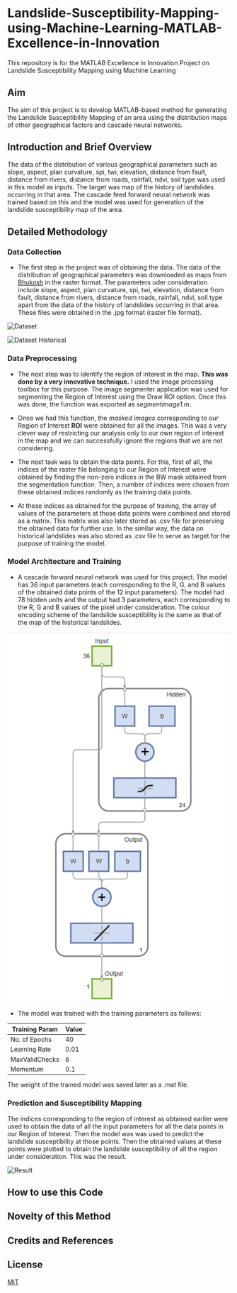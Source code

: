# Landslide-Susceptibility-Mapping-using-Machine-Learning-MATLAB-Excellence-in-Innovation
This repository is for the MATLAB Excellence in Innovation Project on Landslide Susceptibility Mapping using Machine Learning

## Aim
The aim of this project is to develop MATLAB-based method for generating the Landslide Susceptibility Mapping of an area using the distribution maps of other geographical factors and cascade neural networks. 

## Introduction and Brief Overview
The data of the distribution of various geographical parameters such as slope, aspect, plan curvature, spi, twi, elevation, distance from fault, distance from rivers, distance from roads, rainfall, ndvi, soil type was used in this model as inputs. The target was map of the history of landslides occurring in that area. The cascade feed forward neural network was trained based on this and the model was used for generation of the landslide susceptibility map of the area.

## Detailed Methodology
### Data Collection
- The first step in the project was of obtaining the data. The data of the distribution of geographical parameters was downloaded as maps from [Bhukosh](https://bhukosh.gsi.gov.in/Bhukosh/Public) in the raster format. The parameters uder consideration include slope, aspect, plan curvature, spi, twi, elevation, distance from fault, distance from rivers, distance from roads, rainfall, ndvi, soil type apart from the data of the history of landslides occurring in that area. These files were obtained in the .jpg format (raster file format). 

![Dataset](https://github.com/JaidevSK/Landslide-Susceptibility-Mapping-using-Machine-Learning-MATLAB-Excellence-in-Innovation-Project/blob/main/Dataset1.webp?raw=true)

![Dataset Historical](https://github.com/JaidevSK/Landslide-Susceptibility-Mapping-using-Machine-Learning-MATLAB-Excellence-in-Innovation-Project/blob/main/dataset1result.webp?raw=true)

### Data Preprocessing

- The next step was to identify the region of interest in the map. **This was done by a very innovative technique.** I used the image processing toolbox for this purpose. The image segmenter application was used for segmenting the Region of Interest using the Draw ROI option. Once this was done, the function was exported as *segmentimage1.m*.

- Once we had this function, the *masked images* corresponding to our Region of Interest **ROI** were obtained for all the images. This was a very clever way of restricting our analysis only to our own region of interest in the map and we can successfully ignore the regions that we are not considering.

- The next task was to obtain the data points. For this, first of all, the indices of the raster file belonging to our Region of Interest were obtained by finding the non-zero indices in the BW mask obtained from the segmentation function. Then, a number of indices were chosen from these obtained indices randomly as the training data points.

- At these indices as obtained for the purpose of training, the array of values of the parameters at those data points were combined and stored as a matrix. This matrix was also later stored as .csv file for preserving the obtained data for further use. In the similar way, the data on historical landslides was also stored as .csv file to serve as target for the purpose of training the model.

### Model Architecture and Training

- A cascade forward neural network was used for this project. The model has 36 input parameters (each corresponding to the R, G, and B values of the obtained data points of the 12 input parameters). The model had 78 hidden units and the output had 3 parameters, each corresponding to the R, G and B values of the pixel under consideration. The colour encoding scheme of the landslide susceptibility is the same as that of the map of the historical landslides.

![Model](https://github.com/JaidevSK/Landslide-Susceptibility-Mapping-using-Machine-Learning-MATLAB-Excellence-in-Innovation-Project/blob/main/Model%20Architecture.png?raw=true)

- The model was trained with the training parameters as follows:

Training Param  | Value
--------------- | ---------------
No. of Epochs   | 40
Learning Rate   | 0.01
MaxValidChecks  | 6
Momentum        | 0.1

The weight of the trained model was saved later as a .mat file.

### Prediction and Susceptibility Mapping
The indices corresponding to the region of interest as obtained earlier were used to obtain the data of all the input parameters for all the data points in our Region of Interest. Then the model was was used to predict the landslide susceptibility at those points. Then the obtained values at these points were plotted to obtain the landslide susceptibility of all the region under consideration. This was the result.

![Result](https://github.com/JaidevSK/Landslide-Susceptibility-Mapping-using-Machine-Learning-MATLAB-Excellence-in-Innovation-Project/blob/main/susceptibility%20mapping%20result.jpg?raw=true)
## How to use this Code

## Novelty of this Method

## Credits and References

## License

[MIT](https://choosealicense.com/licenses/mit/)
